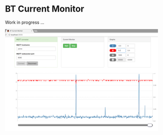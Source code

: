 # BT Current Monitor

Work in progress ...

![alt text](https://raw.githubusercontent.com/bittailor/BtCurrentMonitor/master/docs/images/web-ui.png "Description goes here")
